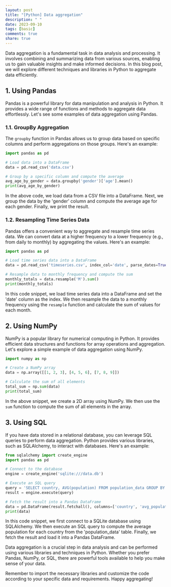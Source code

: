 ```yaml
---
layout: post
title: "[Python] Data aggregation"
description: " "
date: 2023-09-10
tags: [basic]
comments: true
share: true
---
```


Data aggregation is a fundamental task in data analysis and processing. It involves combining and summarizing data from various sources, enabling us to gain valuable insights and make informed decisions. In this blog post, we will explore different techniques and libraries in Python to aggregate data efficiently.

## 1. Using Pandas

Pandas is a powerful library for data manipulation and analysis in Python. It provides a wide range of functions and methods to aggregate data effortlessly. Let's see some examples of data aggregation using Pandas.

### 1.1. GroupBy Aggregation

The `groupby` function in Pandas allows us to group data based on specific columns and perform aggregations on those groups. Here's an example:

```python
import pandas as pd

# Load data into a DataFrame
data = pd.read_csv('data.csv')

# Group by a specific column and compute the average
avg_age_by_gender = data.groupby('gender')['age'].mean()
print(avg_age_by_gender)
```

In the above code, we load data from a CSV file into a DataFrame. Next, we group the data by the 'gender' column and compute the average age for each gender. Finally, we print the result.

### 1.2. Resampling Time Series Data

Pandas offers a convenient way to aggregate and resample time series data. We can convert data at a higher frequency to a lower frequency (e.g., from daily to monthly) by aggregating the values. Here's an example:

```python
import pandas as pd

# Load time series data into a DataFrame
data = pd.read_csv('timeseries.csv', index_col='date', parse_dates=True)

# Resample data to monthly frequency and compute the sum
monthly_totals = data.resample('M').sum()
print(monthly_totals)
```

In this code snippet, we load time series data into a DataFrame and set the 'date' column as the index. We then resample the data to a monthly frequency using the `resample` function and calculate the sum of values for each month.

## 2. Using NumPy

NumPy is a popular library for numerical computing in Python. It provides efficient data structures and functions for array operations and aggregation. Let's explore a simple example of data aggregation using NumPy.

```python
import numpy as np

# Create a NumPy array
data = np.array([[1, 2, 3], [4, 5, 6], [7, 8, 9]])

# Calculate the sum of all elements
total_sum = np.sum(data)
print(total_sum)
```

In the above snippet, we create a 2D array using NumPy. We then use the `sum` function to compute the sum of all elements in the array.

## 3. Using SQL

If you have data stored in a relational database, you can leverage SQL queries to perform data aggregation. Python provides various libraries, such as SQLAlchemy, to interact with databases. Here's an example:

```python
from sqlalchemy import create_engine
import pandas as pd

# Connect to the database
engine = create_engine('sqlite:///data.db')

# Execute an SQL query
query = 'SELECT country, AVG(population) FROM population_data GROUP BY country'
result = engine.execute(query)

# Fetch the result into a Pandas DataFrame
data = pd.DataFrame(result.fetchall(), columns=['country', 'avg_population'])
print(data)
```

In this code snippet, we first connect to a SQLite database using SQLAlchemy. We then execute an SQL query to compute the average population for each country from the 'population_data' table. Finally, we fetch the result and load it into a Pandas DataFrame.

Data aggregation is a crucial step in data analysis and can be performed using various libraries and techniques in Python. Whether you prefer Pandas, NumPy, or SQL, there are powerful tools available to help you make sense of your data.

Remember to import the necessary libraries and customize the code according to your specific data and requirements. Happy aggregating!